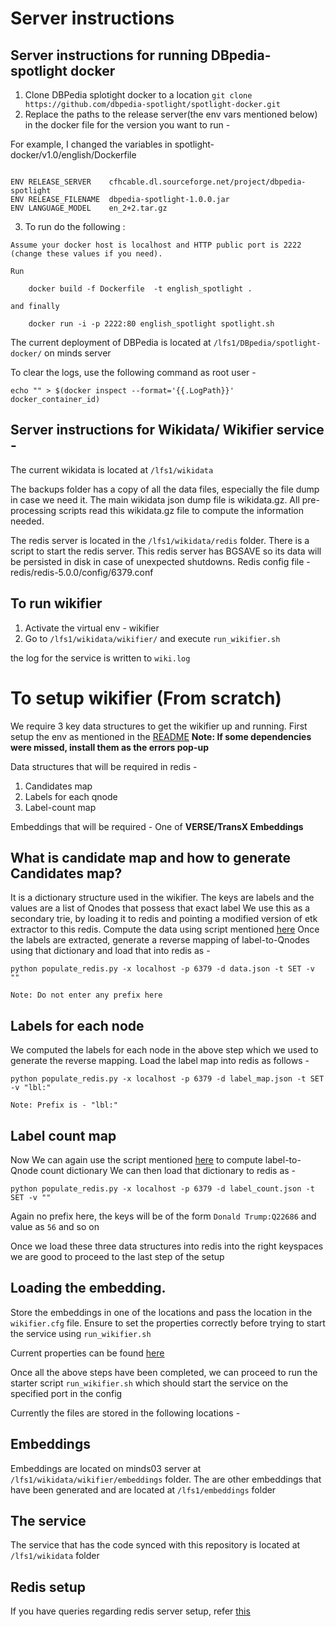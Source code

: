 # Server instructions


## Server instructions for running DBpedia-spotlight docker
1. Clone DBPedia splotight docker to a location
``` git clone https://github.com/dbpedia-spotlight/spotlight-docker.git ```
2. Replace the paths to the release server(the env vars mentioned below) in the docker file for the version you want to run -

For example, I changed the variables in spotlight-docker/v1.0/english/Dockerfile

```

ENV RELEASE_SERVER    cfhcable.dl.sourceforge.net/project/dbpedia-spotlight
ENV RELEASE_FILENAME  dbpedia-spotlight-1.0.0.jar
ENV LANGUAGE_MODEL    en_2+2.tar.gz

```

3. To run do the following :
```
Assume your docker host is localhost and HTTP public port is 2222 (change these values if you need).

Run

    docker build -f Dockerfile  -t english_spotlight .

and finally

    docker run -i -p 2222:80 english_spotlight spotlight.sh
```

The current deployment of DBPedia is located at `/lfs1/DBpedia/spotlight-docker/` on minds server

To clear the logs, use the following command  as root user -

```
echo "" > $(docker inspect --format='{{.LogPath}}' docker_container_id)
```

## Server instructions for Wikidata/ Wikifier service -

The current wikidata is located at `/lfs1/wikidata`

The backups folder has a copy of all the data files, especially the file dump in case we need it.
The main wikidata json dump file is wikidata.gz. All pre-processing scripts read this wikidata.gz file to compute the information
needed.

The redis server is located in the `/lfs1/wikidata/redis` folder. There is a script to start the redis server. This redis server has BGSAVE
so its data will be persisted in disk in case of unexpected shutdowns.
Redis config file - redis/redis-5.0.0/config/6379.conf

## To run wikifier
1. Activate the virtual env - wikifier
2. Go to `/lfs1/wikidata/wikifier/` and execute `run_wikifier.sh`

the log for the service is written to `wiki.log`

# To setup wikifier (From scratch)
We require 3 key data structures to get the wikifier up and running.
First setup the env as mentioned in the [README](https://github.com/usc-isi-i2/dig-wikifier/tree/master)
**Note: If some dependencies were missed, install them as the errors pop-up**

Data structures that will be required in redis -
1. Candidates map
2. Labels for each qnode
3. Label-count map

Embeddings that will be required - One of **VERSE/TransX Embeddings**

## What is candidate map and how to generate Candidates map?
It is a dictionary structure used in the wikifier. The keys are labels and the values are a list of Qnodes that possess that exact label
We use this as a secondary trie, by loading it to redis and pointing a modified version of etk extractor to this redis.
Compute the data using script mentioned [here](https://github.com/usc-isi-i2/dig-wikifier/tree/master/scripts/wikidata_processing)
Once the labels are extracted, generate a reverse mapping of label-to-Qnodes using that dictionary and load that into redis as -
```
python populate_redis.py -x localhost -p 6379 -d data.json -t SET -v ""

Note: Do not enter any prefix here
```

## Labels for each node
We computed the labels for each node in the above step which we used to generate the reverse mapping.
Load the label map into redis as follows -
```
python populate_redis.py -x localhost -p 6379 -d label_map.json -t SET -v "lbl:"

Note: Prefix is - "lbl:"
```

## Label count map
Now We can again use the script mentioned [here](https://github.com/usc-isi-i2/dig-wikifier/tree/master/scripts/wikidata_processing) to
compute label-to-Qnode count dictionary
We can then load that dictionary to redis as -
```
python populate_redis.py -x localhost -p 6379 -d label_count.json -t SET -v ""
```

Again no prefix here, the keys will be of the form `Donald Trump:Q22686` and value as `56` and so on

Once we load these three data structures into redis into the right keyspaces we are good to proceed to the last step of the setup

## Loading the embedding.
Store the embeddings in one of the locations and pass the location in the `wikifier.cfg` file. Ensure to set the properties correctly
before trying to start the service using `run_wikifier.sh`

Current properties can be found [here](https://github.com/usc-isi-i2/dig-wikifier/blob/master/wikifier/wikifier.cfg)

Once all the above steps have been completed, we can proceed to run the starter script `run_wikifier.sh` which should start the service on the
specified port in the config


Currently the files are stored in the following locations -
## Embeddings
Embeddings are located on minds03 server at `/lfs1/wikidata/wikifier/embeddings` folder. The are other embeddings that have been generated
and are located at `/lfs1/embeddings` folder

## The service
The service that has the code synced with this repository is located at `/lfs1/wikidata` folder

## Redis setup
If you have queries regarding redis server setup, refer [this](https://github.com/usc-isi-i2/dig-wikifier/blob/master/scripts/REDIS.md)